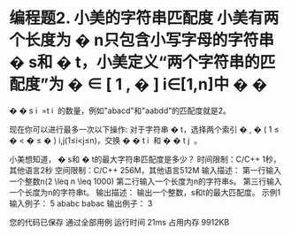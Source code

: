 编程题2.
小美的字符串匹配度
小美有两个长度为
�
n只包含小写字母的字符串
�
s和
�
t，小美定义“两个字符串的匹配度”为
�
∈
[
1
,
�
]
i∈[1,n]中
�
�
=

�
�
s
i
​
=t
i
​
的数量，例如"abacd"和"aabdd"的匹配度就是2。

现在你可以进行最多一次以下操作:
对于字符串
�
t，选择两个索引
�
,
�
(
1
≤
�
<
�
≤
�
)
i,j(1≤i<j≤n)，交换
�
�
t
i
​
和
�
�
t
j
​
。

小美想知道，
�
s和
�
t的最大字符串匹配度是多少？
时间限制：C/C++ 1秒，其他语言2秒
空间限制：C/C++ 256M，其他语言512M
输入描述：
第一行输入一个整数n(2 \leq n \leq 1000)
第二行输入一个长度为n的字符串s。
第三行输入一个长度为n的字符串t。
输出描述：
输出一个整数，s和t的最大匹配度。
示例1
输入例子：
5
ababc
babac
输出例子：
3

您的代码已保存
通过全部用例
运行时间
21ms
占用内存
9912KB
